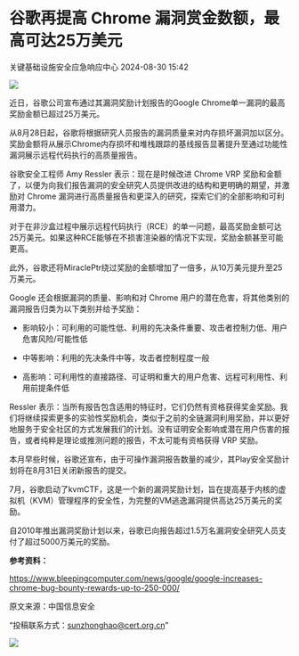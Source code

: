 #  谷歌再提高 Chrome 漏洞赏金数额，最高可达25万美元   
 关键基础设施安全应急响应中心   2024-08-30 15:42  
  
![](https://mmbiz.qpic.cn/sz_mmbiz_jpg/iaz5iaQYxGogtibGOGiaItSByup4R76icOTCUyBgv2luCd947fTd9QsD1N0HzDVDxicE52RKX6oqnMBpNvaNscC1U5ibQ/640?wx_fmt=jpeg&from=appmsg "")  
  
近日，谷歌公司宣布通过其漏洞奖励计划报告的Google Chrome单一漏洞的最高奖励金额已超过25万美元。  
  
从8月28日起，谷歌将根据研究人员报告的漏洞质量来对内存损坏漏洞加以区分。奖励金额将从展示Chrome内存损坏和堆栈跟踪的基线报告显著提升至通过功能性漏洞展示远程代码执行的高质量报告。  
  
谷歌安全工程师 Amy Ressler 表示：现在是时候改进 Chrome VRP 奖励和金额了，以便为向我们报告漏洞的安全研究人员提供改进的结构和更明确的期望，并激励对 Chrome 漏洞进行高质量报告和更深入的研究，探索它们的全部影响和可利用潜力。  
  
对于在非沙盒过程中展示远程代码执行（RCE）的单一问题，最高奖励金额可达25万美元。如果这种RCE能够在不损害渲染器的情况下实现，奖励金额甚至可能更高。  
  
此外，谷歌还将MiraclePtr绕过奖励的金额增加了一倍多，从10万美元提升至25万美元。  
  
Google 还会根据漏洞的质量、影响和对 Chrome 用户的潜在危害，将其他类别的漏洞报告归类为以下类别并给予奖励：  
- 影响较小：可利用的可能性低、利用的先决条件重要、攻击者控制力低、用户危害风险/可能性低  
  
- 中等影响：利用的先决条件中等，攻击者控制程度一般  
  
- 高影响：可利用性的直接路径、可证明和重大的用户危害、远程可利用性、利用前提条件低  
  
Ressler 表示：当所有报告包含适用的特征时，它们仍然有资格获得奖金奖励。我们将继续探索更多的实验性奖励机会，类似于之前的全链漏洞利用奖励，并以更好地服务于安全社区的方式发展我们的计划。没有证明安全影响或潜在用户伤害的报告，或者纯粹是理论或推测问题的报告，不太可能有资格获得 VRP 奖励。  
  
本月早些时候，谷歌还宣布，由于可操作漏洞报告数量的减少，其Play安全奖励计划将在8月31日关闭新报告的提交。  
  
7月，谷歌启动了kvmCTF，这是一个新的漏洞奖励计划，旨在提高基于内核的虚拟机（KVM）管理程序的安全性，为完整的VM逃逸漏洞提供高达25万美元的奖励。  
  
自2010年推出漏洞奖励计划以来，谷歌已向报告超过1.5万名漏洞安全研究人员支付了超过5000万美元的奖励。  
  
**参考资料：**  
  
https://www.bleepingcomputer.com/news/google/google-increases-chrome-bug-bounty-rewards-up-to-250-000/  
  
  
  
原文来源：中国信息安全  
  
“投稿联系方式：sunzhonghao@cert.org.cn”  
  
![](https://mmbiz.qpic.cn/sz_mmbiz_jpg/iaz5iaQYxGogvC8qicuLNlkT5ibJnwu1leQiabRVqFk4Sb3q1fqrDhicLBNAqVY4REuTetY1zBYuUdic0nVhZR4FHpAfg/640?wx_fmt=other&wxfrom=5&wx_lazy=1&wx_co=1&tp=webp "")  
  
